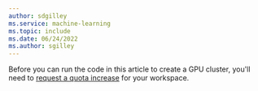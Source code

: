 ```yaml
---
author: sdgilley
ms.service: machine-learning
ms.topic: include
ms.date: 06/24/2022
ms.author: sgilley
---
```


Before you can run the code in this article to create a GPU cluster, you'll need to [request a quota increase](../how-to-manage-quotas.md) for your workspace.
